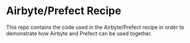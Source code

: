 # Airbyte/Prefect Recipe

This repo contains the code used in the Airbyte/Prefect recipe in order to demonstrate how Airbyte and Prefect can be used together.